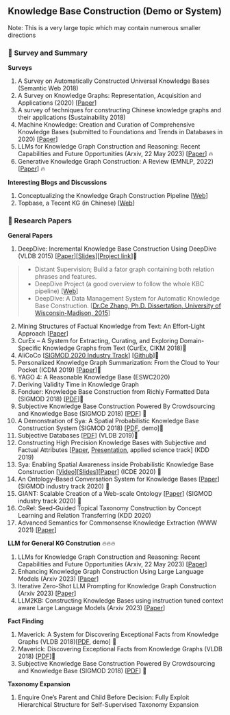 ## Knowledge Base Construction (Demo or System)
Note: This is a very large topic which may contain numerous smaller directions

### 📝 Survey and Summary
__Surveys__
1. A Survey on Automatically Constructed Universal Knowledge Bases (Semantic Web 2018)
2. A Survey on Knowledge Graphs: Representation, Acquisition and Applications (2020) [[Paper](https://arxiv.org/pdf/2002.00388.pdf)]
3. A survey of techniques for constructing Chinese knowledge graphs and their applications (Sustainability 2018)
4. Machine Knowledge: Creation and Curation of Comprehensive Knowledge Bases (submitted to Foundations and Trends in Databases in 2020) [[Paper](https://arxiv.org/pdf/2009.11564.pdf)]
5. LLMs for Knowledge Graph Construction and Reasoning: Recent Capabilities and Future Opportunities (Arxiv, 22 May 2023) [[Paper](https://arxiv.org/abs/2305.13168)] ️‍🔥
6. Generative Knowledge Graph Construction: A Review (EMNLP, 2022) [[Paper](https://arxiv.org/pdf/2210.12714.pdf)] ️‍🔥

__Interesting Blogs and Discussions__
1. Conceptualizing the Knowledge Graph Construction Pipeline [[Web](https://towardsdatascience.com/conceptualizing-the-knowledge-graph-construction-pipeline-33edb25ab831)]
2. Topbase, a Tecent KG (in Chinese) [[Web](https://mp.weixin.qq.com/s/Qp6w7uFcgqKXzM7dWhYwFg)]

### 📝 Research Papers
__General Papers__
1. DeepDive: Incremental Knowledge Base Construction Using DeepDive (VLDB 2015) [[Paper](http://www.vldb.org/pvldb/vol8/p1310-shin.pdf)][[Slides](https://slideplayer.com/slide/14894493/)][[Project link](http://deepdive.stanford.edu/)]🌟
> * Distant Supervision; Build a fator graph containing both relation phrases and features.
> * DeepDive Project (a good overview to follow the whole KBC pipeline) [[Web](http://deepdive.stanford.edu/)]
> * DeepDive: A Data Management System for Automatic Knowledge Base Construction. [[Dr.Ce Zhang, Ph.D. Dissertation, University of Wisconsin-Madison, 2015](http://pages.cs.wisc.edu/~czhang/zhang.thesis.pdf)]
2. Mining Structures of Factual Knowledge from Text: An Effort-Light Approach [[Paper](https://ieeexplore.ieee.org/document/8424572)]
3. CurEx – A System for Extracting, Curating, and Exploring Domain-Specific Knowledge Graphs from Text (CurEx, CIKM 2018)🌟
4. AliCoCo [[SIGMOD 2020 Industry Track](https://arxiv.org/pdf/2003.13230.pdf)] [[Github](https://github.com/alicogintel/AliCoCo)]🌟
5. Personalized Knowledge Graph Summarization: From the Cloud to Your Pocket (ICDM 2019) [[Paper](https://gemslab.github.io/papers/safavi-2019-glimpse.pdf)]🌟
6. YAGO 4: A Reasonable Knowledge Base (ESWC2020)
7. Deriving Validity Time in Knowledge Graph
8. Fonduer: Knowledge Base Construction from Richly Formatted Data (SIGMOD 2018) [[PDF](https://arxiv.org/pdf/1703.05028.pdf)]🌟
9. Subjective Knowledge Base Construction Powered By Crowdsourcing and Knowledge Base (SIGMOD 2018) [[PDF](https://dl.acm.org/citation.cfm?doid=3183713.3183732)] 🌟
10. A Demonstration of Sya: A Spatial Probabilistic Knowledge Base Construction System (SIGMOD 2018) [[PDF](https://dl.acm.org/citation.cfm?id=3193558), demo]🌟
11. Subjective Databases [[PDF](https://arxiv.org/pdf/1902.09661.pdf)] (VLDB 2019)🌟
12. Constructing High Precision Knowledge Bases with Subjective and Factual Attributes [[Paper](https://arxiv.org/pdf/1905.12807.pdf), [Presentation](https://www.kdd.org/kdd2019/accepted-papers/view/constructing-high-precision-knowledge-bases-with-subjective-and-factual-att), applied science track] (KDD 2019)
13. Sya: Enabling Spatial Awareness inside Probabilistic Knowledge Base Construction [[Video](https://www.google.com/url?q=https://drive.google.com/open?id%3D109w8eQHAsdUKIOUB25F97G9RXe6G42gl&sa=D&ust=1587488616491000&usg=AFQjCNH9PGbgTNOGzO_K1oJfJmbkO1jB-Q)][[Slides](https://www.google.com/url?q=https://drive.google.com/open?id%3D17NrfJSLWtG4KwgNAxSm73OmtqOdYwQzU&sa=D&ust=1587488616492000&usg=AFQjCNHjUCMPovlS-6lfqmL-inlLBYS1pw)][[Paper](https://conferences.computer.org/icde/2020/pdfs/ICDE2020-5acyuqhpJ6L9P042wmjY1p/290300b177/290300b177.pdf)] (ICDE 2020) 🌟
14. An Ontology-Based Conversation System for Knowledge Bases [[Paper](https://doi.org/10.1145/3318464.3386139)] (SIGMOD industry track 2020) 🌟
15. GIANT: Scalable Creation of a Web-scale Ontology [[Paper](https://doi.org/10.1145/3318464.3386145)] (SIGMOD industry track 2020) 🌟
16. CoRel: Seed-Guided Topical Taxonomy Construction by Concept Learning and Relation Transferring (KDD 2020)
17. Advanced Semantics for Commonsense Knowledge Extraction (WWW 2021) [[Paper](https://arxiv.org/pdf/2011.00905.pdf)]

__LLM for General KG Constrution__ 🔥🔥🔥
1. LLMs for Knowledge Graph Construction and Reasoning: Recent Capabilities and Future Opportunities (Arxiv, 22 May 2023) [[Paper](https://arxiv.org/abs/2305.13168)]
2. Enhancing Knowledge Graph Construction Using Large Language Models (Arxiv 2023) [[Paper](https://arxiv.org/abs/2305.04676)]
3. Iterative Zero-Shot LLM Prompting for Knowledge Graph Construction (Arxiv 2023) [[Paper](https://arxiv.org/abs/2307.01128)]
4. LLM2KB: Constructing Knowledge Bases using instruction tuned context aware Large Language Models (Arxiv 2023) [[Paper](https://arxiv.org/pdf/2308.13207.pdf)]

__Fact Finding__
1. Maverick: A System for Discovering Exceptional Facts from Knowledge Graphs (VLDB 2018)[[PDF](http://www.vldb.org/pvldb/vol11/p1934-zhang.pdf), demo] 🌟
2. Maverick: Discovering Exceptional Facts from Knowledge Graphs (VLDB 2018) [[PDF](http://ranger.uta.edu/~cli/pubs/2018/maverick-sigmod18-zhang.pdf)]🌟
3. Subjective Knowledge Base Construction Powered By Crowdsourcing and Knowledge Base (SIGMOD 2018) [[PDF](https://dl.acm.org/citation.cfm?doid=3183713.3183732)] 🌟

__Taxonomy Expansion__
1. Enquire One’s Parent and Child Before Decision: Fully Exploit Hierarchical Structure for Self-Supervised Taxonomy Expansion



